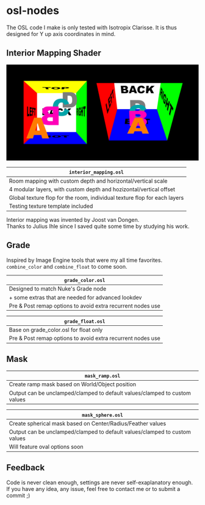 # osl-nodes
The OSL code I make is only tested with Isotropix Clarisse. It is thus designed for Y up axis coordinates in mind.

## Interior Mapping Shader

<img src="interior_mapping/interior_mapping_preview.png" width="800">

| `interior_mapping.osl` |
|-|
| Room mapping with custom depth and horizontal/vertical scale |
| 4 modular layers, with custom depth and hozizontal/vertical offset |
| Global texture flop for the room, individual texture flop for each layers |
| Testing texture template included |

Interior mapping was invented by Joost van Dongen.\
Thanks to Julius Ihle since I saved quite some time by studying his work.

## Grade

Inspired by Image Engine tools that were my all time favorites.\
`combine_color` and `combine_float` to come soon.

| `grade_color.osl` |
|-|
| Designed to match Nuke's Grade node |
| + some extras that are needed for advanced lookdev |
| Pre & Post remap options to avoid extra recurrent nodes use |

| `grade_float.osl` |
|-|
| Base on grade_color.osl for float only |
| Pre & Post remap options to avoid extra recurrent nodes use |

## Mask

| `mask_ramp.osl` |
|-|
| Create ramp mask based on World/Object position |
| Output can be unclamped/clamped to default values/clamped to custom values |

| `mask_sphere.osl` |
|-|
| Create spherical mask based on Center/Radius/Feather values |
| Output can be unclamped/clamped to default values/clamped to custom values |
| Will feature oval options soon |


## Feedback
Code is never clean enough, settings are never self-exaplanatory enough.\
If you have any idea, any issue, feel free to contact me or to submit a commit ;)

